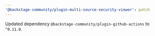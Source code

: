 ```yaml
---
'@backstage-community/plugin-multi-source-security-viewer': patch
---
```


Updated dependency `@backstage-community/plugin-github-actions` to `^0.11.0`.
